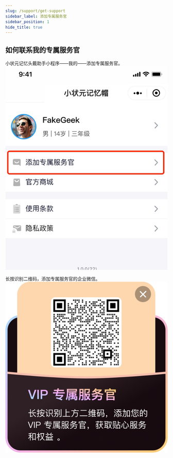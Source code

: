 ```yaml
---
slug: /support/get-support
sidebar_label: 添加专属服务官
sidebar_position: 1
hide_title: true
---
```


## 如何联系我的专属服务官
小状元记忆头戴助手小程序——我的——添加专属服务官。
![](media/16303108397856.jpg)

长按识别二维码，添加专属服务官的企业微信。
![](media/16303108819976.jpg)